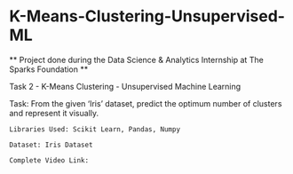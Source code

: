 # K-Means-Clustering-Unsupervised-ML
** Project done during the Data Science & Analytics Internship at The Sparks Foundation **

Task 2 - K-Means Clustering - Unsupervised Machine Learning

Task: From the given ‘Iris’ dataset, predict the optimum number of clusters and represent it visually.

    Libraries Used: Scikit Learn, Pandas, Numpy

    Dataset: Iris Dataset

    Complete Video Link: 
